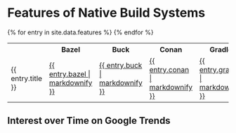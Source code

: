 # Features of Native Build Systems

<table>
  <tr>
    <th></th>
    <th>Bazel</th>
    <th>Buck</th>
    <th>Conan</th>
    <th>Gradle</th>
    <th>Make</th>
    <th>SCons</th>
  </tr>
  {% for entry in site.data.features %}
    <tr>
      <td>{{ entry.title }}</td>
      <td><a href="{{ entry.bazel }}">{{ entry.bazel | markdownify }}</a></td>
      <td><a href="{{ entry.buck }}">{{ entry.buck | markdownify }}</a></td>
      <td><a href="{{ entry.conan }}">{{ entry.conan | markdownify }}</a></td>
      <td><a href="{{ entry.gradle }}">{{ entry.gradle | markdownify }}</a></td>
      <td><a href="{{ entry.make }}">{{ entry.make | markdownify }}</a></td>
      <td><a href="{{ entry.scons }}">{{ entry.scons | markdownify }}</a></td>
    </tr>
  {% endfor %}
</table>

## Interest over Time on Google Trends

<div markdown="0">
  <script type="text/javascript" src="https://ssl.gstatic.com/trends_nrtr/1154_RC03/embed_loader.js"></script>
  <script type="text/javascript">
    trends.embed.renderExploreWidget("TIMESERIES", {"comparisonItem":[{"keyword":"bazel build","geo":"","time":"today 12-m"},{"keyword":"buck build","geo":"","time":"today 12-m"},{"keyword":"conan build","geo":"","time":"today 12-m"},{"keyword":"gradle build","geo":"","time":"today 12-m"},{"keyword":"scons build","geo":"","time":"today 12-m"}],"category":0,"property":""}, {"exploreQuery":"q=bazel%20build,buck%20build,conan%20build,gradle%20build,scons%20build&date=today 12-m,today 12-m,today 12-m,today 12-m,today 12-m","guestPath":"https://trends.google.com:443/trends/embed/"});
  </script>
</div>
